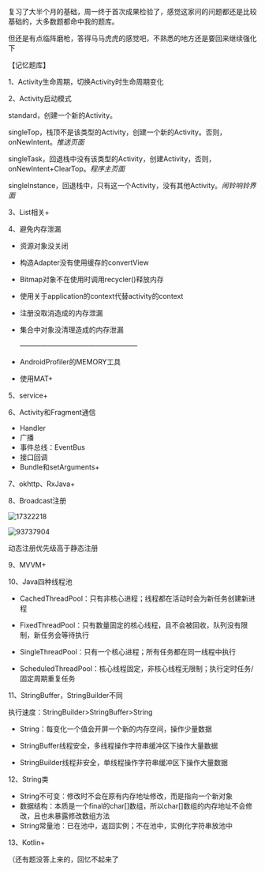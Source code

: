 复习了大半个月的基础，周一终于首次成果检验了，感觉这家问的问题都还是比较基础的，大多数题都命中我的题库。

但还是有点临阵磨枪，答得马马虎虎的感觉吧，不熟悉的地方还是要回来继续强化下

【记忆题库】

1、Activity生命周期，切换Activity时生命周期变化

2、Activity启动模式

standard，创建一个新的Activity。

singleTop，栈顶不是该类型的Activity，创建一个新的Activity。否则，onNewIntent。*推送页面*

singleTask，回退栈中没有该类型的Activity，创建Activity，否则，onNewIntent+ClearTop。*程序主页面*

singleInstance，回退栈中，只有这一个Activity，没有其他Activity。*闹铃响铃界面*

3、List相关+

4、避免内存泄漏

* 资源对象没关闭

* 构造Adapter没有使用缓存的convertView

* Bitmap对象不在使用时调用recycler()释放内存

* 使用关于application的context代替activity的context

* 注册没取消造成的内存泄漏

* 集合中对象没清理造成的内存泄漏

  —————————————————

* AndroidProfiler的MEMORY工具
* 使用MAT+

5、service+

6、Activity和Fragment通信

* Handler
* 广播
* 事件总线：EventBus
* 接口回调
* Bundle和setArguments+

7、okhttp、RxJava+

8、Broadcast注册

![17322218](C:\Users\Administrator\Documents\GitHub\tamagua.github.io\assets\images\2021_07_06\17322218.jpg)

![93737904](C:\Users\Administrator\Documents\GitHub\tamagua.github.io\assets\images\2021_07_06\93737904.png)

动态注册优先级高于静态注册

9、MVVM+

10、Java四种线程池

* CachedThreadPool：只有非核心进程；线程都在活动时会为新任务创建新进程

* FixedThreadPool：只有数量固定的核心线程，且不会被回收，队列没有限制，新任务会等待执行
* SingleThreadPool：只有一个核心进程；所有任务都在同一线程中执行
* ScheduledThreadPool：核心线程固定，非核心线程无限制；执行定时任务/固定周期重复任务

11、StringBuffer，StringBuilder不同

执行速度：StringBuilder>StringBuffer>String

* String：每变化一个值会开屏一个新的内存空间，操作少量数据

* StringBuffer线程安全，多线程操作字符串缓冲区下操作大量数据
* StringBuilder线程非安全，单线程操作字符串缓冲区下操作大量数据

12、String类

* String不可变：修改时不会在原有内存地址修改，而是指向一个新对象
* 数据结构：本质是一个final的char[]数组，所以char[]数组的内存地址不会修改，且也未暴露修改数组方法
* String常量池：已在池中，返回实例；不在池中，实例化字符串放池中

13、Kotlin+

（还有题没答上来的，回忆不起来了

